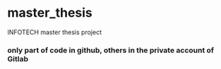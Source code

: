 # master_thesis
INFOTECH master thesis project


### only part of code in github, others in the private account of Gitlab
